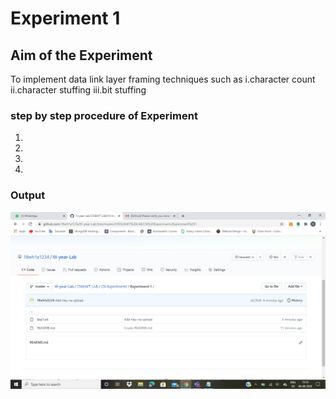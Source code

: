 # Experiment 1

## Aim of the Experiment
To implement data link layer framing techniques such as
i.character count ii.character stuffing iii.bit stuffing

### step by step procedure of Experiment
1.
2.
3.
4.

### Output
![output](Image.png)
